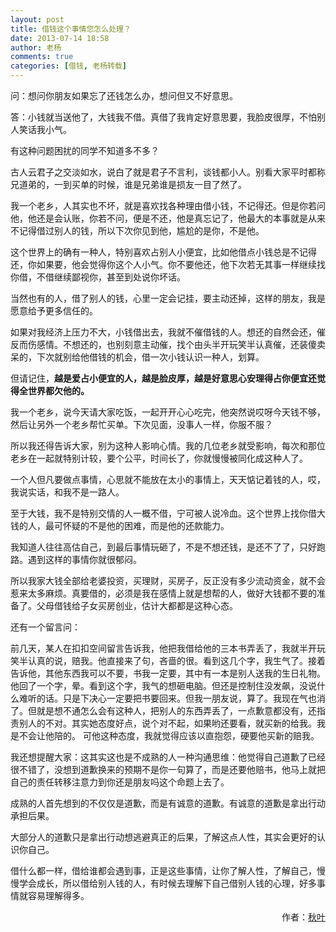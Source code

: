 ```yaml
---
layout: post
title: 借钱这个事情您怎么处理？
date: 2013-07-14 18:58
author: 老杨
comments: true
categories: [借钱, 老杨转载]
---
```

问：想问你朋友如果忘了还钱怎么办，想问但又不好意思。

答：小钱就当送他了，大钱我不借。真借了我肯定好意思要，我脸皮很厚，不怕别人笑话我小气。
<!--more-->
有这种问题困扰的同学不知道多不多？

古人云君子之交淡如水，说白了就是君子不言利，谈钱都小人。别看大家平时都称兄道弟的，一到买单的时候，谁是兄弟谁是损友一目了然了。

我一个老乡，人其实也不坏，就是喜欢找各种理由借小钱，不记得还。但是你若问他，他还是会认账，你若不问，便是不还，他是真忘记了，他最大的本事就是从来不记得借过别人的钱，所以下次你见到他，尴尬的是你，不是他。

这个世界上的确有一种人，特别喜欢占别人小便宜，比如他借点小钱总是不记得还，你如果要，他会觉得你这个人小气。你不要他还，他下次若无其事一样继续找你借，不借继续鄙视你，甚至到处说你坏话。

当然也有的人，借了别人的钱，心里一定会记挂，要主动还掉，这样的朋友，我是愿意给予更多信任的。

如果对我经济上压力不大，小钱借出去，我就不催借钱的人。想还的自然会还，催反而伤感情。不想还的，也别刻意主动催，找个由头半开玩笑半认真催，还装傻卖呆的，下次就别给他借钱的机会，借一次小钱认识一种人，划算。

但请记住，<strong>越是爱占小便宜的人，越是脸皮厚，越是好意思心安理得占你便宜还觉得全世界都欠他的。</strong>

我一个老乡，说今天请大家吃饭，一起开开心心吃完，他突然说哎呀今天钱不够，然后让另外一个老乡帮忙买单。下次见面，没事人一样，你服不服？

所以我还得告诉大家，别为这种人影响心情。我的几位老乡就受影响，每次和那位老乡在一起就特别计较，要个公平，时间长了，你就慢慢被同化成这种人了。

一个人但凡要做点事情，心思就不能放在太小的事情上，天天惦记着钱的人，哎，我说实话，和我不是一路人。

至于大钱，我不是特别交情的人一概不借，宁可被人说冷血。这个世界上找你借大钱的人，最可怀疑的不是他的困难，而是他的还款能力。

我知道人往往高估自己，到最后事情玩砸了，不是不想还钱，是还不了了，只好跑路。遇到这样的事情你就很郁闷。

所以我家大钱全部给老婆投资，买理财，买房子，反正没有多少流动资金，就不会惹来太多麻烦。真要借的，必须是我在感情上就是想帮的人，做好大钱都不要的准备了。父母借钱给子女买房创业，估计大都都是这种心态。

还有一个留言问：

前几天，某人在扣扣空间留言告诉我，他把我借给他的三本书弄丢了，我就半开玩笑半认真的说，赔我。他直接来了句，吝啬的很。看到这几个字，我生气了。接着告诉他，其他东西我可以不要，书我一定要，其中有一本是别人送我的生日礼物。他回了一个字，晕。看到这个字，我气的想砸电脑。但还是控制住没发飙，没说什么难听的话。只是下决心一定要把书要回来。但我一朋友说，算了。我现在气也消了。但就是想不通怎么会有这种人，把别人的东西弄丢了，一点歉意都没有，还指责别人的不对。其实她态度好点，说个对不起，如果哟还要看，就买新的给我。我是不会让他陪的。 可他这种态度，我就觉得应该以直抱怨，硬要他买新的赔我。

我还想提醒大家：这其实这也是不成熟的人一种沟通思维：他觉得自己道歉了已经很不错了，没想到道歉换来的预期不是你一句算了，而是还要他赔书，他马上就把自己的责任转移注意力到你还是朋友吗这个命题上去了。

成熟的人首先想到的不仅仅是道歉，而是有诚意的道歉。有诚意的道歉是拿出行动承担后果。

大部分人的道歉只是拿出行动想逃避真正的后果，了解这点人性，其实会更好的认识你自己。

借什么都一样，借给谁都会遇到事，正是这些事情，让你了解人性，了解自己，慢慢学会成长，所以借给别人钱的人，有时候去理解下自己借别人钱的心理，好多事情就容易理解得多。
<p style="text-align: right;">作者：<a title="秋叶" href="http://www.70man.com/?p=11314" target="_blank" rel="external nofollow">秋叶</a></p>
